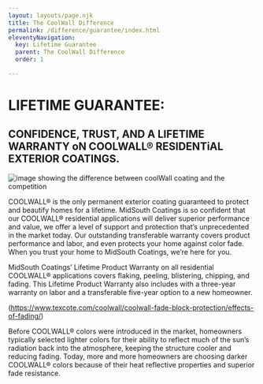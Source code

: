 ```yaml
---
layout: layouts/page.njk
title: The CoolWall Difference
permalink: /difference/guarantee/index.html
eleventyNavigation:
  key: Lifetime Guarantee
  parent: The CoolWall Difference
  order: 1

---
```


# LIFETIME GUARANTEE:

## CONFIDENCE, TRUST, AND A LIFETIME WARRANTY oN COOLWALL&reg; RESIDENTiAL EXTERIOR COATINGS. 

![image showing the difference between coolWall coating and the competition](/static/imgMSC-lifetimeguarantee-inset.jpg)

COOLWALL&reg; is the only permanent exterior coating guaranteed to protect and beautify homes for a lifetime. MidSouth Coatings is so confident that our COOLWALL&reg; residential applications will deliver superior performance and value, we offer a level of support and protection that’s unprecedented in the market today. Our outstanding transferable warranty covers product performance and labor, and even protects your home against color fade. When you trust your home to MidSouth Coatings, we’re here for you. 

MidSouth Coatings’ Lifetime Product Warranty on all residential COOLWALL&reg; applications covers flaking, peeling, blistering, chipping, and fading. This Lifetime Product Warranty also includes with a three-year warranty on labor and a transferable five-year option to a new homeowner.

(https://www.texcote.com/coolwall/coolwall-fade-block-protection/effects-of-fading/)

Before COOLWALL&reg; colors were introduced in the market, homeowners typically selected lighter colors for their ability to reflect much of the sun’s radiation back into the atmosphere, keeping the structure cooler and reducing fading. Today, more and more homeowners are choosing darker COOLWALL&reg; colors because of their heat reflective properties and superior fade resistance. 
